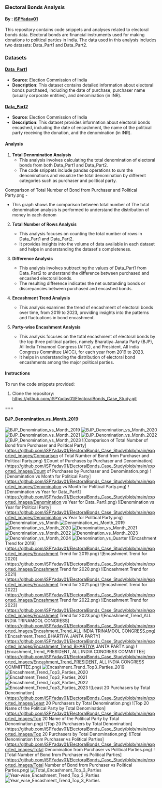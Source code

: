 ### Electoral Bonds Analysis
#### By : [iSPYadav01](https://github.com/iSPYadav01)

This repository contains code snippets and analyses related to electoral bonds data. Electoral bonds are financial instruments used for making donations to political parties in India. The data used in this analysis includes two datasets: Data_Part1 and Data_Part2.

### [Datasets](https://www.eci.gov.in/disclosure-of-electoral-bonds)

#### [Data_Part1](https://www.eci.gov.in/eci-backend/public/api/download?url=LMAhAK6sOPBp%2FNFF0iRfXbEB1EVSLT41NNLRjYNJJP1KivrUxbfqkDatmHy12e%2FzBiU51zPFZI5qMtjV1qgjFmSC%2FSz9GPIId9Zlf4WX9G9EkbCvX7WNNYFQO4%2FMjBvNyKzGsKzKlbBW8rJeM%2FfYFA%3D%3D)

- **Source**: Election Commission of India
- **Description**: This dataset contains detailed information about electoral bonds purchased, including the date of purchase, purchaser name (usually corporate entities), and denomination (in INR).

#### [Data_Part2](https://www.eci.gov.in/eci-backend/public/api/download?url=LMAhAK6sOPBp%2FNFF0iRfXbEB1EVSLT41NNLRjYNJJP1KivrUxbfqkDatmHy12e%2FzBiU51zPFZI5qMtjV1qgjFmSC%2FSz9GPIId9Zlf4WX9G9EkbCvX7WNNYFQO4%2FMjBvNyKzGsKzKlbBW8rJeM%2FfYFA%3D%3D)

- **Source**: Election Commission of India
- **Description**: This dataset provides information about electoral bonds encashed, including the date of encashment, the name of the political party receiving the donation, and the denomination (in INR).

#### Analysis

1. **Total Denomination Analysis**
   - This analysis involves calculating the total denomination of electoral bonds from both Data_Part1 and Data_Part2.
   - The code snippets include pandas operations to sum the denominations and visualize the total denomination by different categories such as purchaser and political party.

Comparison of Total Number of Bond from Purchaser and Political Party.png - 
   - This graph shows the comparison between total number of
The total denomination analysis is performed to
understand the distribution of money in each denom

2. **Total Number of Rows Analysis**
   - This analysis focuses on counting the total number of rows in Data_Part1 and Data_Part2.
   - It provides insights into the volume of data available in each dataset and helps in understanding the dataset's completeness.

3. **Difference Analysis**
   - This analysis involves subtracting the values of Data_Part1 from Data_Part2 to understand the difference between purchased and encashed electoral bonds.
   - The resulting difference indicates the net outstanding bonds or discrepancies between purchased and encashed bonds.

4. **Encashment Trend Analysis**
   - This analysis examines the trend of encashment of electoral bonds over time, from 2019 to 2023, providing insights into the patterns and fluctuations in bond encashment.

5. **Party-wise Encashment Analysis**
   - This analysis focuses on the total encashment of electoral bonds by the top three political parties, namely Bharatiya Janata Party (BJP), All India Trinamool Congress (AITC), and President, All India Congress Committee (AICC), for each year from 2019 to 2023.
   - It helps in understanding the distribution of electoral bond encashments among the major political parties.


#### Instructions

To run the code snippets provided:

1. Clone the repository:
https://github.com/iSPYadav01/ElectoralBonds_Case_Study.git

===
#### BJP_Denomination_vs_Month_2019
![BJP_Denomination_vs_Month_2019](https://github.com/iSPYadav01/ElectoralBonds_Case_Study/blob/main/exported_images/BJP_Denomination_vs_Month_2019.png)
![BJP_Denomination_vs_Month_2020](https://github.com/iSPYadav01/ElectoralBonds_Case_Study/blob/main/exported_images/BJP_Denomination_vs_Month_2020.png)
![BJP_Denomination_vs_Month_2021](https://github.com/iSPYadav01/ElectoralBonds_Case_Study/blob/main/exported_images/BJP_Denomination_vs_Month_2021.png)
![BJP_Denomination_vs_Month_2022](https://github.com/iSPYadav01/ElectoralBonds_Case_Study/blob/main/exported_images/BJP_Denomination_vs_Month_2022.png)
![BJP_Denomination_vs_Month_2023](https://github.com/iSPYadav01/ElectoralBonds_Case_Study/blob/main/exported_images/BJP_Denomination_vs_Month_2023.png)
![Comparison of Total Number of Bond from Purchaser and Political Party](https://github.com/iSPYadav01/ElectoralBonds_Case_Study/blob/main/exported_images/Comparison of Total Number of Bond from Purchaser and Political Party.png)
![Count of Purchases by Purchaser and Denomination](https://github.com/iSPYadav01/ElectoralBonds_Case_Study/blob/main/exported_images/Count of Purchases by Purchaser and Denomination.png)
![Denomination vs Month for Political Party](https://github.com/iSPYadav01/ElectoralBonds_Case_Study/blob/main/exported_images/Denomination vs Month for Political Party.png)
![Denomination vs Year for Data_Part1](https://github.com/iSPYadav01/ElectoralBonds_Case_Study/blob/main/exported_images/Denomination vs Year for Data_Part1.png)
![Denomination vs Year for Political Party](https://github.com/iSPYadav01/ElectoralBonds_Case_Study/blob/main/exported_images/Denomination vs Year for Political Party.png)
![Denomination_vs_Month](https://github.com/iSPYadav01/ElectoralBonds_Case_Study/blob/main/exported_images/Denomination_vs_Month.png)
![Denomination_vs_Month_2019](https://github.com/iSPYadav01/ElectoralBonds_Case_Study/blob/main/exported_images/Denomination_vs_Month_2019.png)
![Denomination_vs_Month_2020](https://github.com/iSPYadav01/ElectoralBonds_Case_Study/blob/main/exported_images/Denomination_vs_Month_2020.png)
![Denomination_vs_Month_2021](https://github.com/iSPYadav01/ElectoralBonds_Case_Study/blob/main/exported_images/Denomination_vs_Month_2021.png)
![Denomination_vs_Month_2022](https://github.com/iSPYadav01/ElectoralBonds_Case_Study/blob/main/exported_images/Denomination_vs_Month_2022.png)
![Denomination_vs_Month_2023](https://github.com/iSPYadav01/ElectoralBonds_Case_Study/blob/main/exported_images/Denomination_vs_Month_2023.png)
![Denomination_vs_Month_2024](https://github.com/iSPYadav01/ElectoralBonds_Case_Study/blob/main/exported_images/Denomination_vs_Month_2024.png)
![Denomination_vs_Quarter](https://github.com/iSPYadav01/ElectoralBonds_Case_Study/blob/main/exported_images/Denomination_vs_Quarter.png)
![Encashment Trend for 2019](https://github.com/iSPYadav01/ElectoralBonds_Case_Study/blob/main/exported_images/Encashment Trend for 2019.png)
![Encashment Trend for 2020](https://github.com/iSPYadav01/ElectoralBonds_Case_Study/blob/main/exported_images/Encashment Trend for 2020.png)
![Encashment Trend for 2021](https://github.com/iSPYadav01/ElectoralBonds_Case_Study/blob/main/exported_images/Encashment Trend for 2021.png)
![Encashment Trend for 2022](https://github.com/iSPYadav01/ElectoralBonds_Case_Study/blob/main/exported_images/Encashment Trend for 2022.png)
![Encashment Trend for 2023](https://github.com/iSPYadav01/ElectoralBonds_Case_Study/blob/main/exported_images/Encashment Trend for 2023.png)
![Encashment_Trend_ALL INDIA TRINAMOOL CONGRESS](https://github.com/iSPYadav01/ElectoralBonds_Case_Study/blob/main/exported_images/Encashment_Trend_ALL INDIA TRINAMOOL CONGRESS.png)
![Encashment_Trend_BHARTIYA JANTA PARTY](https://github.com/iSPYadav01/ElectoralBonds_Case_Study/blob/main/exported_images/Encashment_Trend_BHARTIYA JANTA PARTY.png)
![Encashment_Trend_PRESIDENT, ALL INDIA CONGRESS COMMITTEE](https://github.com/iSPYadav01/ElectoralBonds_Case_Study/blob/main/exported_images/Encashment_Trend_PRESIDENT, ALL INDIA CONGRESS COMMITTEE.png)
![Encashment_Trend_Top3_Parties_2019](https://github.com/iSPYadav01/ElectoralBonds_Case_Study/blob/main/exported_images/Encashment_Trend_Top3_Parties_2019.png)
![Encashment_Trend_Top3_Parties_2020](https://github.com/iSPYadav01/ElectoralBonds_Case_Study/blob/main/exported_images/Encashment_Trend_Top3_Parties_2020.png)
![Encashment_Trend_Top3_Parties_2021](https://github.com/iSPYadav01/ElectoralBonds_Case_Study/blob/main/exported_images/Encashment_Trend_Top3_Parties_2021.png)
![Encashment_Trend_Top3_Parties_2022](https://github.com/iSPYadav01/ElectoralBonds_Case_Study/blob/main/exported_images/Encashment_Trend_Top3_Parties_2022.png)
![Encashment_Trend_Top3_Parties_2023](https://github.com/iSPYadav01/ElectoralBonds_Case_Study/blob/main/exported_images/Encashment_Trend_Top3_Parties_2023.png)
![Least 20 Purchasers by Total Denomination](https://github.com/iSPYadav01/ElectoralBonds_Case_Study/blob/main/exported_images/Least 20 Purchasers by Total Denomination.png)
![Top 20 Name of the Political Party by Total Denomination](https://github.com/iSPYadav01/ElectoralBonds_Case_Study/blob/main/exported_images/Top 20 Name of the Political Party by Total Denomination.png)
![Top 20 Purchasers by Total Denomination](https://github.com/iSPYadav01/ElectoralBonds_Case_Study/blob/main/exported_images/Top 20 Purchasers by Total Denomination.png)
![Total Denomination from Purchaser vs Political Parties](https://github.com/iSPYadav01/ElectoralBonds_Case_Study/blob/main/exported_images/Total Denomination from Purchaser vs Political Parties.png)
![Total Number of Bond from Purchaser vs Political Parties](https://github.com/iSPYadav01/ElectoralBonds_Case_Study/blob/main/exported_images/Total Number of Bond from Purchaser vs Political Parties.png)
![Total_Encashment_Top_3_Parties](https://github.com/iSPYadav01/ElectoralBonds_Case_Study/blob/main/exported_images/Total_Encashment_Top_3_Parties.png)
![Year-wise_Encashment_Trend_Top_3_Parties](https://github.com/iSPYadav01/ElectoralBonds_Case_Study/blob/main/exported_images/Year-wise_Encashment_Trend_Top_3_Parties.png)
![Year_wise_Encashment_Trend_Top_3_Parties](https://github.com/iSPYadav01/ElectoralBonds_Case_Study/blob/main/exported_images/Year_wise_Encashment_Trend_Top_3_Parties.png)
